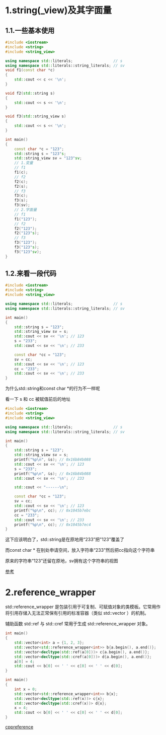 # 1.string(_view)及其字面量
## 1.1.一些基本使用
```cpp
#include <iostream>
#include <string>
#include <string_view>

using namespace std::literals;                  // s
using namespace std::literals::string_literals; // sv
void f1(const char *c)
{
    std::cout << c << '\n';
}

void f2(std::string s)
{
    std::cout << s << '\n';
}

void f3(std::string_view s)
{
    std::cout << s << '\n';
}

int main()
{
    const char *c = "123";
    std::string s = "123"s;
    std::string_view sv = "123"sv;
    // 1.变量
    // f1
    f1(c);
    // f2
    f2(c);
    f2(s);
    // f3
    f3(c);
    f3(s);
    f3(sv);
    // 2.字面量
    // f1
    f1("123");
    // f2
    f2("123");
    f2("123"s);
    // f3
    f3("123");
    f3("123"s);
    f3("123"sv);
}
```
## 1.2.来看一段代码
```cpp
#include <iostream>
#include <string>
#include <string_view>

using namespace std::literals;                  // s
using namespace std::literals::string_literals; // sv

int main()
{
    std::string s = "123";
    std::string_view sv = s;
    std::cout << sv << '\n'; // 123
    s = "233";
    std::cout << sv << '\n'; // 233

    const char *cc = "123";
    sv = cc;
    std::cout << sv << '\n'; // 123
    cc = "233";
    std::cout << sv << '\n'; // 233
}
```
为什么std::string和const char *的行为不一样呢

看一下 s 和 cc 被赋值前后的地址
```cpp
#include <iostream>
#include <string>
#include <string_view>

using namespace std::literals;                  // s
using namespace std::literals::string_literals; // sv

int main()
{
    std::string s = "123";
    std::string_view sv = s;
    printf("%p\n", &s); // 0x16b84b088
    std::cout << sv << '\n'; // 123
    s = "233";
    printf("%p\n", &s); // 0x16b84b088
    std::cout << sv << '\n'; // 233

    std::cout << "------\n";

    const char *cc = "123";
    sv = cc;
    std::cout << sv << '\n'; // 123
    printf("%p\n", cc); // 0x1045b7ebc
    cc = "233";
    std::cout << sv << '\n'; // 233
    printf("%p\n", cc); // 0x1045b7ec4
}
```
这下应该明白了，std::string是在原地用“233”把"123"覆盖了

而const char * 在别处申请空间，放入字符串“233”然后把cc指向这个字符串

原来的字符串“123”还留在原地，sv拥有这个字符串的视图

[参考](https://blog.csdn.net/taosimin87/article/details/110629860)

# 2.reference_wrapper

std::reference_wrapper 是包装引用于可复制、可赋值对象的类模板。它常用作将引用存储入无法正常保有引用的标准容器（类似 std::vector ）的机制。

辅助函数 std::ref 与 std::cref 常用于生成 std::reference_wrapper 对象。
```cpp
int main()
{
    std::vector<int> a = {1, 2, 3};
    std::vector<std::reference_wrapper<int>> b{a.begin(), a.end()};
    std::vector<decltype(std::ref(a[0]))> c{a.begin(), a.end()};
    std::vector<decltype(std::cref(a[0]))> d{a.begin(), a.end()};
    a[0] = 4;
    std::cout << b[0] << ' ' << c[0] << ' ' << d[0];
}

int main()
{
    int x = 0;
    std::vector<std::reference_wrapper<int>> b{x};
    std::vector<decltype(std::ref(x))> c{x};
    std::vector<decltype(std::cref(x))> d{x};
    x = 4;
    std::cout << b[0] << ' ' << c[0] << ' ' << d[0];
}
```
[cppreference](https://zh.cppreference.com/w/cpp/utility/functional/reference_wrapper)
